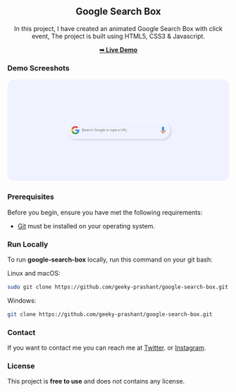 <div align="center">
  

  <h2 align="center">Google Search Box</h2>

  In this project, I have created an animated Google Search Box with click event, The project is built using HTML5, CSS3 & Javascript.

  <a href="https://tolgaugurlu.github.io/google-search-box/"><strong>➥ Live Demo</strong></a>

</div>

### Demo Screeshots

![Google Search Box Desktop Demo](./readme-images/Google-Search-Box.png "Desktop Demo")

### Prerequisites

Before you begin, ensure you have met the following requirements:

* [Git](https://git-scm.com/downloads "Download Git") must be installed on your operating system.

### Run Locally

To run **google-search-box** locally, run this command on your git bash:

Linux and macOS:

```bash
sudo git clone https://github.com/geeky-prashant/google-search-box.git
```

Windows:

```bash
git clone https://github.com/geeky-prashant/google-search-box.git
```

### Contact

If you want to contact me you can reach me at [Twitter](https://www.twitter.com/tolgaaugurlu). or 
[Instagram](https://www.instagram.com/tolgaaugurlu).

### License

This project is **free to use** and does not contains any license.
